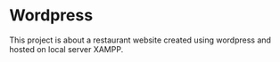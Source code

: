 # Wordpress
This project is about a restaurant website created using wordpress and hosted on local server XAMPP. 
